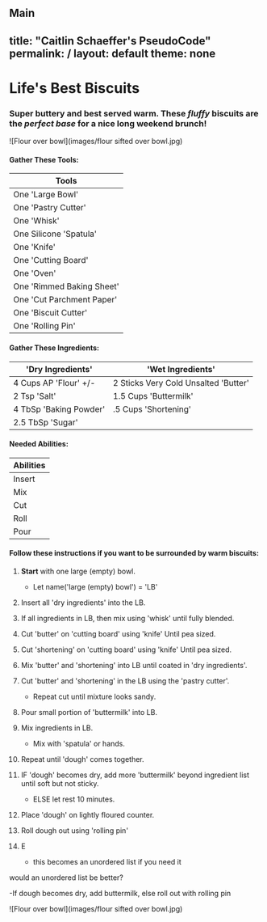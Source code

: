 Main
---
title: "Caitlin Schaeffer's PseudoCode"
permalink: /
layout: default
theme: none
---

# Life's Best Biscuits

### Super buttery and best served warm. These *fluffy* biscuits are the ***perfect base*** for a nice long weekend brunch!

![Flour over bowl](images/flour sifted over bowl.jpg)

<!-- Gathering tools and gathering ingredients is equal to setting constants/variables and some functions -->

#### Gather These Tools:
| Tools                |
| -------------------  |
| One 'Large Bowl'       |
| One 'Pastry Cutter'    |
| One 'Whisk'            |
| One Silicone 'Spatula'  |
| One 'Knife'            |
| One 'Cutting Board'    |
| One 'Oven'             |
| One 'Rimmed Baking Sheet' |
| One 'Cut Parchment Paper'   |
| One 'Biscuit Cutter'            |
| One 'Rolling Pin'            |

#### Gather These Ingredients:
| 'Dry Ingredients'      | 'Wet Ingredients'                |
| -------------------  | ---------------                |
| 4 Cups AP 'Flour' +/-  | 2 Sticks Very Cold Unsalted 'Butter'  |
| 2 Tsp 'Salt'           | 1.5 Cups 'Buttermilk'            |
| 4 TbSp 'Baking Powder' | .5 Cups 'Shortening'             |
| 2.5 TbSp 'Sugar'       |                                |

#### Needed Abilities:
| Abilities            |
| -------------------  |
| Insert               |
| Mix                  |
| Cut                  |
| Roll                 |
| Pour                 |

#### Follow these instructions if you want to be surrounded by warm biscuits:

1. **Start** with one large (empty) bowl.
   - Let name('large (empty) bowl') = 'LB'
3. Insert all 'dry ingredients' into the LB.
4. If all ingredients in LB, then mix using 'whisk' until fully blended.
5. Cut 'butter' on 'cutting board' using 'knife' Until pea sized.
6. Cut 'shortening' on 'cutting board' using 'knife' Until pea sized.
7. Mix 'butter' and 'shortening' into LB until coated in 'dry ingredients'.
8. Cut 'butter' and 'shortening' in the LB using the 'pastry cutter'.
   - Repeat cut until mixture looks sandy. 
10. Pour small portion of 'buttermilk' into LB.
11. Mix ingredients in LB.
    - Mix with 'spatula' or hands.
13. Repeat until 'dough' comes together.
14. IF 'dough' becomes dry, add more 'buttermilk' beyond ingredient list until soft but not sticky.
    - ELSE let rest 10 minutes.
15. Place 'dough' on lightly floured counter.
16. Roll dough out using 'rolling pin'
17. E

       - this becomes an unordered list if you need it

would an unordered list be better?

-If dough becomes dry, add buttermilk, else roll out with rolling pin



![Flour over bowl](images/flour sifted over bowl.jpg)

